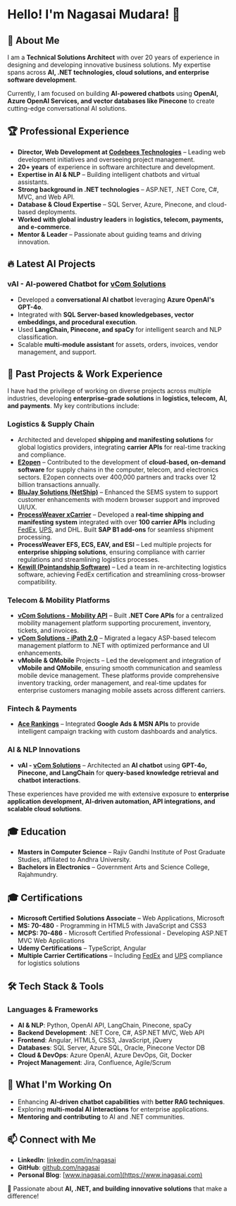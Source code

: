 # Hello! I'm Nagasai Mudara! 👋

## 🚀 About Me
I am a **Technical Solutions Architect** with over 20 years of experience in designing and developing innovative business solutions. My expertise spans across **AI, .NET technologies, cloud solutions, and enterprise software development**.

Currently, I am focused on building **AI-powered chatbots** using **OpenAI, Azure OpenAI Services, and vector databases like Pinecone** to create cutting-edge conversational AI solutions.

## 🏆 Professional Experience
- **Director, Web Development at [Codebees Technologies](https://www.codebees.com)** – Leading web development initiatives and overseeing project management.
- **20+ years** of experience in software architecture and development.
- **Expertise in AI & NLP** – Building intelligent chatbots and virtual assistants.
- **Strong background in .NET technologies** – ASP.NET, .NET Core, C#, MVC, and Web API.
- **Database & Cloud Expertise** – SQL Server, Azure, Pinecone, and cloud-based deployments.
- **Worked with global industry leaders** in **logistics, telecom, payments, and e-commerce**.
- **Mentor & Leader** – Passionate about guiding teams and driving innovation.

## 🔥 Latest AI Projects
### **vAI - AI-powered Chatbot for [vCom Solutions](https://www.vcomsolutions.com)**
- Developed a **conversational AI chatbot** leveraging **Azure OpenAI's GPT-4o**.
- Integrated with **SQL Server-based knowledgebases, vector embeddings, and procedural execution**.
- Used **LangChain, Pinecone, and spaCy** for intelligent search and NLP classification.
- Scalable **multi-module assistant** for assets, orders, invoices, vendor management, and support.

## 💼 Past Projects & Work Experience
I have had the privilege of working on diverse projects across multiple industries, developing **enterprise-grade solutions** in **logistics, telecom, AI, and payments**. My key contributions include:

### **Logistics & Supply Chain** 
- Architected and developed **shipping and manifesting solutions** for global logistics providers, integrating **carrier APIs** for real-time tracking and compliance.
- **[E2open](https://www.e2open.com)** – Contributed to the development of **cloud-based, on-demand software** for supply chains in the computer, telecom, and electronics sectors. E2open connects over 400,000 partners and tracks over 12 billion transactions annually.
- **[BluJay Solutions (NetShip)](https://www.blujaysolutions.com)** – Enhanced the SEMS system to support customer enhancements with modern browser support and improved UI/UX.
- **[ProcessWeaver xCarrier](https://www.processweaver.com)** – Developed a **real-time shipping and manifesting system** integrated with over **100 carrier APIs** including [FedEx](https://www.fedex.com), [UPS](https://www.ups.com), and DHL. Built **SAP B1 add-ons** for seamless shipment processing.
- **ProcessWeaver EFS, ECS, EAV, and ESI** – Led multiple projects for **enterprise shipping solutions**, ensuring compliance with carrier regulations and streamlining logistics processes.
- **[Kewill (Pointandship Software)](https://www.kewill.com)** – Led a team in re-architecting logistics software, achieving FedEx certification and streamlining cross-browser compatibility.

### **Telecom & Mobility Platforms**
- **[vCom Solutions - Mobility API](https://www.vcomsolutions.com)** – Built **.NET Core APIs** for a centralized mobility management platform supporting procurement, inventory, tickets, and invoices.
- **[vCom Solutions - iPath 2.0](https://www.ipaht.vcomsolutions.com)** – Migrated a legacy ASP-based telecom management platform to .NET with optimized performance and UI enhancements.
- **vMobile & QMobile** Projects – Led the development and integration of **vMobile and QMobile**, ensuring smooth communication and seamless mobile device management. These platforms provide comprehensive inventory tracking, order management, and real-time updates for enterprise customers managing mobile assets across different carriers.

### **Fintech & Payments**
- **[Ace Rankings](https://www.acerankings.com)** – Integrated **Google Ads & MSN APIs** to provide intelligent campaign tracking with custom dashboards and analytics.

### **AI & NLP Innovations**
- **vAI - [vCom Solutions](https://www.vcomsolutions.com)** – Architected an **AI chatbot** using **GPT-4o, Pinecone, and LangChain** for **query-based knowledge retrieval and chatbot interactions**.

These experiences have provided me with extensive exposure to **enterprise application development, AI-driven automation, API integrations, and scalable cloud solutions**.

## 🎓 Education
- **Masters in Computer Science** – Rajiv Gandhi Institute of Post Graduate Studies, affiliated to Andhra University.
- **Bachelors in Electronics** – Government Arts and Science College, Rajahmundry.

## 🎓 Certifications
- **Microsoft Certified Solutions Associate** – Web Applications, Microsoft
- **MS: 70-480** - Programming in HTML5 with JavaScript and CSS3
- **MCPS: 70-486** - Microsoft Certified Professional - Developing ASP.NET MVC Web Applications
- **Udemy Certifications** – TypeScript, Angular
- **Multiple Carrier Certifications** – Including [FedEx](https://www.fedex.com) and [UPS](https://www.ups.com) compliance for logistics solutions

## 🛠️ Tech Stack & Tools
### **Languages & Frameworks**
- **AI & NLP**: Python, OpenAI API, LangChain, Pinecone, spaCy
- **Backend Development**: .NET Core, C#, ASP.NET MVC, Web API
- **Frontend**: Angular, HTML5, CSS3, JavaScript, jQuery
- **Databases**: SQL Server, Azure SQL, Oracle, Pinecone Vector DB
- **Cloud & DevOps**: Azure OpenAI, Azure DevOps, Git, Docker
- **Project Management**: Jira, Confluence, Agile/Scrum

## 🎯 What I'm Working On
- Enhancing **AI-driven chatbot capabilities** with **better RAG techniques**.
- Exploring **multi-modal AI interactions** for enterprise applications.
- **Mentoring and contributing** to AI and .NET communities.

## 📫 Connect with Me
- **LinkedIn**: [linkedin.com/in/nagasai](https://in.linkedin.com/in/nagasai)
- **GitHub**: [github.com/nagasai](https://github.com/nagasai)
- **Personal Blog**: [www.inagasai.com](https://www.inagasai.com)

🚀 Passionate about **AI, .NET, and building innovative solutions** that make a difference!


